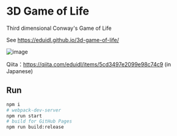 # 3D Game of Life

Third dimensional Conway's Game of Life

See https://eduidl.github.io/3d-game-of-life/

![image](https://user-images.githubusercontent.com/25898373/49690462-c84bf780-fb74-11e8-9dfb-ab962e6c4b18.png)

Qiita：https://qiita.com/eduidl/items/5cd3497e2099e98c74c9 (in Japanese)

## Run 

```sh
npm i
# webpack-dev-server
npm run start
# build for GitHub Pages
npm run build:release
```

